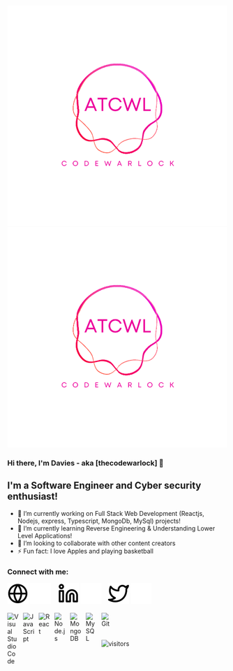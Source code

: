 
[![atcwl](./img/atcwl.svg)](https://atcwl.github.io#gh-dark-mode-only)
[![atcwl](./img/atcwl-light.svg)](https://atcwl.github.io#gh-light-mode-only)
### Hi there, I'm Davies - aka [thecodewarlock] 👋

## I'm a Software Engineer and Cyber security enthusiast!

- 🔭 I’m currently working on Full Stack Web Development (Reactjs, Nodejs, express, Typescript, MongoDb, MySql) projects!
- 🌱 I’m currently learning Reverse Engineering & Understanding Lower Level Applications!
- 👯 I’m looking to collaborate with other content creators
- ⚡ Fun fact: I love Apples and playing basketball

### Connect with me:

[![website](./img/globe-light.svg)](https://atcwl.github.io#gh-light-mode-only)
[![website](./img/globe-dark.svg)](https://atcwl.github.io#gh-dark-mode-only)
&nbsp;&nbsp;
[![linkedin](./img/linkedin-light.svg)](https://linkedin.com/in/devisateka#gh-light-mode-only)
[![linkedin](./img/linkedin-dark.svg)](https://linkedin.com/in/devisateka#gh-dark-mode-only)
&nbsp;&nbsp;
[![twitter](./img/twitter-light.svg)](https://twitter.com/atcwl#gh-light-mode-only)
[![twitter](./img/twitter-dark.svg)](https://twitter.com/atcwl#gh-dark-mode-only)
<br />
<br />
<img align="left" alt="Visual Studio Code" width="26px" src="https://cdn.jsdelivr.net/gh/devicons/devicon/icons/vscode/vscode-original.svg" style="padding-right:10px;" />
<img align="left" alt="JavaScript" width="26px" src="https://cdn.jsdelivr.net/gh/devicons/devicon/icons/javascript/javascript-original.svg" style="padding-right:10px;" />
<img align="left" alt="React" width="26px" src="https://cdn.jsdelivr.net/gh/devicons/devicon/icons/react/react-original.svg" style="padding-right:10px;" />
<img align="left" alt="Node.js" width="26px" src="https://cdn.jsdelivr.net/gh/devicons/devicon/icons/nodejs/nodejs-original.svg" style="padding-right:10px;" />
<img align="left" alt="MongoDB" width="26px" src="https://cdn.jsdelivr.net/gh/devicons/devicon/icons/mongodb/mongodb-original.svg" style="padding-right:10px;" />
<img align="left" alt="MySQL" width="26px" src="https://cdn.jsdelivr.net/gh/devicons/devicon/icons/mysql/mysql-original.svg" style="padding-right:10px;" />
<img align="left" alt="Git" width="26px" src="https://cdn.jsdelivr.net/gh/devicons/devicon/icons/git/git-original.svg" style="padding-right:10px;" />

<br />
<br />
<p><img src="https://visitor-badge.glitch.me/badge?page_id=atcwl.atcwl" alt="visitors"></p>

[website]: https://atcwl.github.io
[twitter]: https://twitter.com/atcwl
[linkedin]: https://linkedin.com/in/devisateka
[atcwl]: https://atcwl.github.io
</details>
